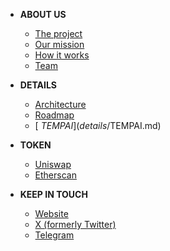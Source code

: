 - **ABOUT US**
  - [<i class="fas fa-book-open"></i> The project](/about/the-project.md)
  - [<i class="fas fa-bullseye"></i> Our mission](/about/our-mission.md)
  - [<i class="fas fa-drafting-compass"></i> How it works](/about/how-it-works.md)
  - [<i class="fas fa-user-friends"></i> Team](/about/team.md)
 
- **DETAILS**
  - [<i class="fas fa-cogs"></i> Architecture](details/architecture.md)
  - [<i class="fas fa-map-signs"></i> Roadmap](details/roadmap.md)
  - [<i class="fas fa-coins"></i> $TEMPAI](details/$TEMPAI.md)
 
- **TOKEN**
  - [<i class="fas fa-unicorn"></i> Uniswap](https://uniswap.org)
  - [<i class="fas fa-link"></i> Etherscan](https://etherscan.com)

- **KEEP IN TOUCH**
  - [<i class="fas fa-globe"></i> Website](https://temporisai.net)
  - [<i class="fab fa-twitter"></i> X (formerly Twitter)](https://x.com/temporisai)
  - [<i class="fab fa-telegram-plane"></i> Telegram](https://telegram.com)

